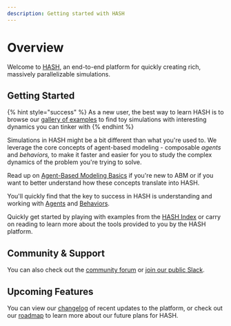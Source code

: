```yaml
---
description: Getting started with HASH
---
```


# Overview

Welcome to [HASH](https://hash.ai), an end-to-end platform for quickly creating rich, massively parallelizable simulations.

## Getting Started

{% hint style="success" %}
As a new user, the best way to learn HASH is to browse our [gallery of examples](https://hash.ai/index/search?categoryID=5dc3da74cc0cf804dcc66a5c) to find toy simulations with interesting dynamics you can tinker with
{% endhint %}

Simulations in HASH might be a bit different than what you're used to. We leverage the core concepts of agent-based modeling - composable _agents_ and _behaviors,_ to make it faster and easier for you to study the complex dynamics of the problem you're trying to solve.

Read up on [Agent-Based Modeling Basics](agent-based-modeling-basics-1.md) if you're new to ABM or if you want to better understand how these concepts translate into HASH.

You'll quickly find that the key to success in HASH is understanding and working with [Agents](anatomy-of-an-agent/) and [Behaviors](behaviors/).

Quickly get started by playing with examples from the [HASH Index](https://hash.ai/index) or carry on reading to learn more about the tools provided to you by the HASH platform.

## Community & Support

You can also check out the [community forum](https://community.hash.ai/) or [join our public Slack](https://hash.ai/slack).

## Upcoming Features

You can view our [changelog](https://hash.ai/updates) of recent updates to the platform, or check out our [roadmap](https://hash.ai/roadmap) to learn more about our future plans for HASH.


